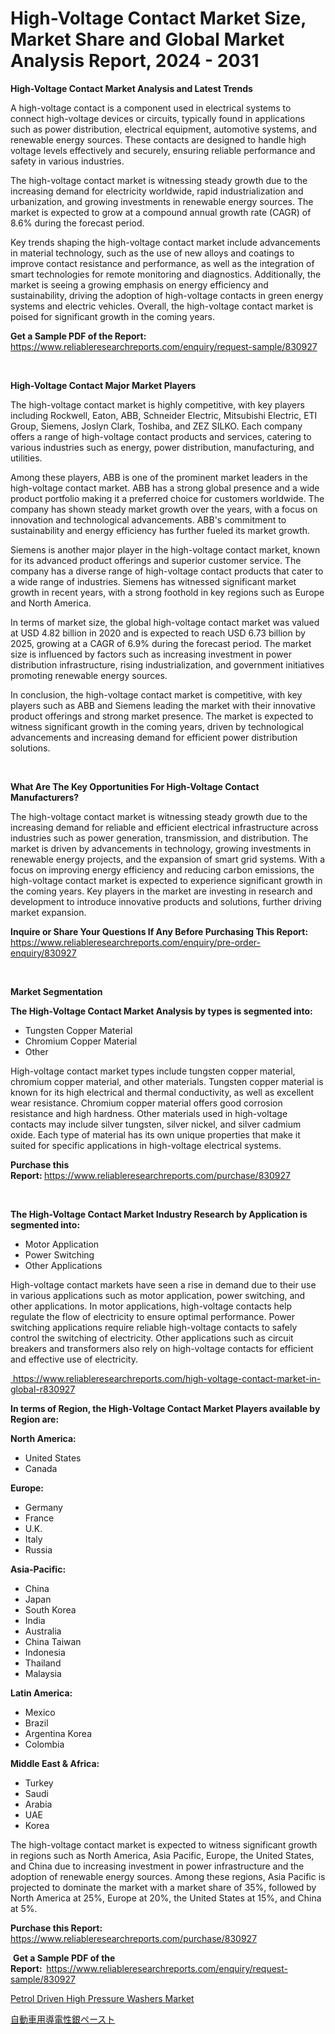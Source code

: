 <p><h1>High-Voltage Contact Market Size, Market Share and Global Market Analysis Report, 2024 - 2031</h1></p><p><strong>High-Voltage Contact Market Analysis and Latest Trends</strong></p>
<p><p>A high-voltage contact is a component used in electrical systems to connect high-voltage devices or circuits, typically found in applications such as power distribution, electrical equipment, automotive systems, and renewable energy sources. These contacts are designed to handle high voltage levels effectively and securely, ensuring reliable performance and safety in various industries.</p><p>The high-voltage contact market is witnessing steady growth due to the increasing demand for electricity worldwide, rapid industrialization and urbanization, and growing investments in renewable energy sources. The market is expected to grow at a compound annual growth rate (CAGR) of 8.6% during the forecast period.</p><p>Key trends shaping the high-voltage contact market include advancements in material technology, such as the use of new alloys and coatings to improve contact resistance and performance, as well as the integration of smart technologies for remote monitoring and diagnostics. Additionally, the market is seeing a growing emphasis on energy efficiency and sustainability, driving the adoption of high-voltage contacts in green energy systems and electric vehicles. Overall, the high-voltage contact market is poised for significant growth in the coming years.</p></p>
<p><strong>Get a Sample PDF of the Report:&nbsp;</strong> <a href="https://www.reliableresearchreports.com/enquiry/request-sample/830927">https://www.reliableresearchreports.com/enquiry/request-sample/830927</a></p>
<p>&nbsp;</p>
<p><strong>High-Voltage Contact Major Market Players</strong></p>
<p><p>The high-voltage contact market is highly competitive, with key players including Rockwell, Eaton, ABB, Schneider Electric, Mitsubishi Electric, ETI Group, Siemens, Joslyn Clark, Toshiba, and ZEZ SILKO. Each company offers a range of high-voltage contact products and services, catering to various industries such as energy, power distribution, manufacturing, and utilities.</p><p>Among these players, ABB is one of the prominent market leaders in the high-voltage contact market. ABB has a strong global presence and a wide product portfolio making it a preferred choice for customers worldwide. The company has shown steady market growth over the years, with a focus on innovation and technological advancements. ABB's commitment to sustainability and energy efficiency has further fueled its market growth.</p><p>Siemens is another major player in the high-voltage contact market, known for its advanced product offerings and superior customer service. The company has a diverse range of high-voltage contact products that cater to a wide range of industries. Siemens has witnessed significant market growth in recent years, with a strong foothold in key regions such as Europe and North America.</p><p>In terms of market size, the global high-voltage contact market was valued at USD 4.82 billion in 2020 and is expected to reach USD 6.73 billion by 2025, growing at a CAGR of 6.9% during the forecast period. The market size is influenced by factors such as increasing investment in power distribution infrastructure, rising industrialization, and government initiatives promoting renewable energy sources.</p><p>In conclusion, the high-voltage contact market is competitive, with key players such as ABB and Siemens leading the market with their innovative product offerings and strong market presence. The market is expected to witness significant growth in the coming years, driven by technological advancements and increasing demand for efficient power distribution solutions.</p></p>
<p>&nbsp;</p>
<p><strong>What Are The Key Opportunities For High-Voltage Contact Manufacturers?</strong></p>
<p><p>The high-voltage contact market is witnessing steady growth due to the increasing demand for reliable and efficient electrical infrastructure across industries such as power generation, transmission, and distribution. The market is driven by advancements in technology, growing investments in renewable energy projects, and the expansion of smart grid systems. With a focus on improving energy efficiency and reducing carbon emissions, the high-voltage contact market is expected to experience significant growth in the coming years. Key players in the market are investing in research and development to introduce innovative products and solutions, further driving market expansion.</p></p>
<p><strong>Inquire or Share Your Questions If Any Before Purchasing This Report:</strong> <a href="https://www.reliableresearchreports.com/enquiry/pre-order-enquiry/830927">https://www.reliableresearchreports.com/enquiry/pre-order-enquiry/830927</a></p>
<p>&nbsp;</p>
<p><strong>Market Segmentation</strong></p>
<p><strong>The High-Voltage Contact Market Analysis by types is segmented into:</strong></p>
<p><ul><li>Tungsten Copper Material</li><li>Chromium Copper Material</li><li>Other</li></ul></p>
<p><p>High-voltage contact market types include tungsten copper material, chromium copper material, and other materials. Tungsten copper material is known for its high electrical and thermal conductivity, as well as excellent wear resistance. Chromium copper material offers good corrosion resistance and high hardness. Other materials used in high-voltage contacts may include silver tungsten, silver nickel, and silver cadmium oxide. Each type of material has its own unique properties that make it suited for specific applications in high-voltage electrical systems.</p></p>
<p><strong>Purchase this Report:&nbsp;</strong><a href="https://www.reliableresearchreports.com/purchase/830927">https://www.reliableresearchreports.com/purchase/830927</a></p>
<p>&nbsp;</p>
<p><strong>The High-Voltage Contact Market Industry Research by Application is segmented into:</strong></p>
<p><ul><li>Motor Application</li><li>Power Switching</li><li>Other Applications</li></ul></p>
<p><p>High-voltage contact markets have seen a rise in demand due to their use in various applications such as motor application, power switching, and other applications. In motor applications, high-voltage contacts help regulate the flow of electricity to ensure optimal performance. Power switching applications require reliable high-voltage contacts to safely control the switching of electricity. Other applications such as circuit breakers and transformers also rely on high-voltage contacts for efficient and effective use of electricity.</p></p>
<p><a href="https://www.reliableresearchreports.com/high-voltage-contact-market-in-global-r830927">&nbsp;https://www.reliableresearchreports.com/high-voltage-contact-market-in-global-r830927</a></p>
<p><strong>In terms of Region, the High-Voltage Contact Market Players available by Region are:</strong></p>
<p>
    <p> <strong> North America: </strong>
        <ul>
            <li>United States</li>
            <li>Canada</li>
        </ul>
        </p> 
    <p> <strong> Europe: </strong>
        <ul>
            <li>Germany</li>
            <li>France</li>
            <li>U.K.</li>
            <li>Italy</li>
            <li>Russia</li>
        </ul>
        </p> 
    <p> <strong> Asia-Pacific: </strong>
        <ul>
            <li>China</li>
            <li>Japan</li>
            <li>South Korea</li>
            <li>India</li>
            <li>Australia</li>
            <li>China Taiwan</li>
            <li>Indonesia</li>
            <li>Thailand</li>
            <li>Malaysia</li>
        </ul>
        </p> 
    <p> <strong> Latin America: </strong>
        <ul>
            <li>Mexico</li>
            <li>Brazil</li>
            <li>Argentina Korea</li>
            <li>Colombia</li>
        </ul>
        </p> 
    <p> <strong> Middle East & Africa: </strong>
        <ul>
            <li>Turkey</li>
            <li>Saudi</li>
            <li>Arabia</li>
            <li>UAE</li>
            <li>Korea</li>
        </ul>
    </p>
    </p>
<p><p>The high-voltage contact market is expected to witness significant growth in regions such as North America, Asia Pacific, Europe, the United States, and China due to increasing investment in power infrastructure and the adoption of renewable energy sources. Among these regions, Asia Pacific is projected to dominate the market with a market share of 35%, followed by North America at 25%, Europe at 20%, the United States at 15%, and China at 5%.</p></p>
<p><strong>Purchase this Report: </strong><a href="https://www.reliableresearchreports.com/purchase/830927">https://www.reliableresearchreports.com/purchase/830927</a></p>
<p>&nbsp;<strong>Get a Sample PDF of the Report:&nbsp;&nbsp;</strong><a href="https://www.reliableresearchreports.com/enquiry/request-sample/830927">https://www.reliableresearchreports.com/enquiry/request-sample/830927</a></p>
<p><strong></strong></p>
<p><p><a href="https://view.publitas.com/reportprime-1/petrol-driven-high-pressure-washers-market-size-market-outlook-and-market-forecast-2024-to-2031/">Petrol Driven High Pressure Washers Market</a></p><p><a href="https://github.com/CloydAbbott2023/Market-Research-Report-List-2/blob/main/4812690104516.md">自動車用導電性銀ペースト</a></p></p>